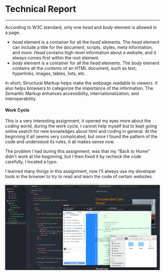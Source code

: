 # Technical Report
---
 According to W3C standard, only one *head* and *body* element is allowed in a page.

- *head* element is a container for all the *head* elements.
The *head* element can include a title for the document, scripts, styles, meta information, and more. *Head* contains high-level information about a website, and it always comes first within the root element.
- *body* element is a container for all the *head* elements.
The *body* element contains all the contents of an HTML document, such as text, hyperlinks, images, tables, lists, etc.


In short, Structural Markup helps make the webpage readable to viewers. It also helps browsers to categorize the importance of the information.  The Semantic Markup enhances accessibility, internationalization, and interoperability.

#### Work Cycle
This is a very interesting assignment, it opened my eyes more about the coding world, during the work cycle, I cannot help myself but to kept going online search for new knowledges about html and coding in general. At the beginning it all seems very complicated, but once I found the pattern of the code and understood its rules, it all makes sense now.

The problem I had during this assignment, was that my "Back to Home" didn't work at the beginning, but I then fixed it by recheck the code carefully, I located a typo.

I learned many things in this assignment, now I'll always use my developer tools in the browser to try to read and learn the code of certain websites.

![screenshot](./images/screenshot-assignment-3.png)
